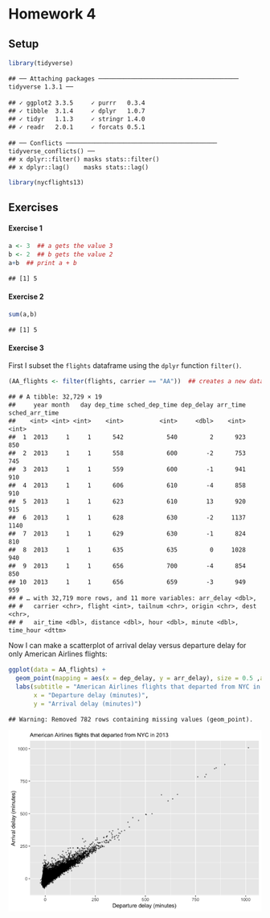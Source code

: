 Homework 4
================

## Setup

``` r
library(tidyverse)
```

    ## ── Attaching packages ─────────────────────────────────────── tidyverse 1.3.1 ──

    ## ✓ ggplot2 3.3.5     ✓ purrr   0.3.4
    ## ✓ tibble  3.1.4     ✓ dplyr   1.0.7
    ## ✓ tidyr   1.1.3     ✓ stringr 1.4.0
    ## ✓ readr   2.0.1     ✓ forcats 0.5.1

    ## ── Conflicts ────────────────────────────────────────── tidyverse_conflicts() ──
    ## x dplyr::filter() masks stats::filter()
    ## x dplyr::lag()    masks stats::lag()

``` r
library(nycflights13)
```

## Exercises

#### Exercise 1

``` r
a <- 3  ## a gets the value 3
b <- 2  ## b gets the value 2
a+b  ## print a + b
```

    ## [1] 5

#### Exercise 2

``` r
sum(a,b)
```

    ## [1] 5

#### Exercise 3

First I subset the `flights` dataframe using the `dplyr` function
`filter()`.

``` r
(AA_flights <- filter(flights, carrier == "AA"))  ## creates a new dataframe with only American Airlines flights
```

    ## # A tibble: 32,729 × 19
    ##     year month   day dep_time sched_dep_time dep_delay arr_time sched_arr_time
    ##    <int> <int> <int>    <int>          <int>     <dbl>    <int>          <int>
    ##  1  2013     1     1      542            540         2      923            850
    ##  2  2013     1     1      558            600        -2      753            745
    ##  3  2013     1     1      559            600        -1      941            910
    ##  4  2013     1     1      606            610        -4      858            910
    ##  5  2013     1     1      623            610        13      920            915
    ##  6  2013     1     1      628            630        -2     1137           1140
    ##  7  2013     1     1      629            630        -1      824            810
    ##  8  2013     1     1      635            635         0     1028            940
    ##  9  2013     1     1      656            700        -4      854            850
    ## 10  2013     1     1      656            659        -3      949            959
    ## # … with 32,719 more rows, and 11 more variables: arr_delay <dbl>,
    ## #   carrier <chr>, flight <int>, tailnum <chr>, origin <chr>, dest <chr>,
    ## #   air_time <dbl>, distance <dbl>, hour <dbl>, minute <dbl>, time_hour <dttm>

Now I can make a scatterplot of arrival delay versus departure delay for
only American Airlines flights:

``` r
ggplot(data = AA_flights) +
  geom_point(mapping = aes(x = dep_delay, y = arr_delay), size = 0.5 ,alpha = 0.4) +
  labs(subtitle = "American Airlines flights that departed from NYC in 2013",
       x = "Departure delay (minutes)", 
       y = "Arrival delay (minutes)")
```

    ## Warning: Removed 782 rows containing missing values (geom_point).

![](hw_4_files/figure-gfm/unnamed-chunk-4-1.png)<!-- -->
